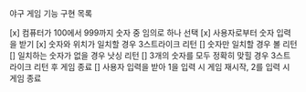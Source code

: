 야구 게임 기능 구현 목록

[x] 컴퓨터가 100에서 999까지 숫자 중 임의로 하나 선택
[x] 사용자로부터 숫자 입력을 받기
[x] 숫자와 위치가 일치할 경우 3스트라이크 리턴
[] 숫자만 일치할 경우 볼 리턴
[] 일치하는 숫자가 없을 경우 낫싱 리턴
[] 3개의 숫자를 모두 정확히 맞힐 경우 3스트라이크 리턴 후 게임 종료
[] 사용자 입력을 받아 1을 입력 시 게임 재시작, 2를 입력 시 게임 종료
